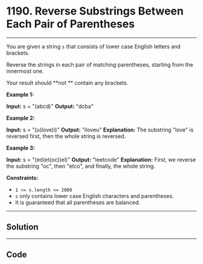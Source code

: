 # 1190. Reverse Substrings Between Each Pair of Parentheses

---

You are given a string `s` that consists of lower case English letters and brackets.

Reverse the strings in each pair of matching parentheses, starting from the innermost one.

Your result should **not ** contain any brackets.

 

**Example 1:**


**Input:** s = "(abcd)"
**Output:** "dcba"


**Example 2:**


**Input:** s = "(u(love)i)"
**Output:** "iloveu"
**Explanation:** The substring "love" is reversed first, then the whole string is reversed.


**Example 3:**


**Input:** s = "(ed(et(oc))el)"
**Output:** "leetcode"
**Explanation:** First, we reverse the substring "oc", then "etco", and finally, the whole string.


 

**Constraints:**

  * `1 <= s.length <= 2000`
  * `s` only contains lower case English characters and parentheses.
  * It is guaranteed that all parentheses are balanced.

---

## Solution



---

## Code
```python


```